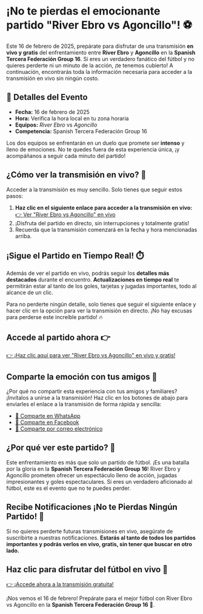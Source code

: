 # ¡No te pierdas el emocionante partido "River Ebro vs Agoncillo"! ⚽️

Este 16 de febrero de 2025, prepárate para disfrutar de una transmisión **en vivo y gratis** del enfrentamiento entre **River Ebro** y **Agoncillo** en la **Spanish Tercera Federación Group 16**. Si eres un verdadero fanático del fútbol y no quieres perderte ni un minuto de la acción, ¡te tenemos cubierto! A continuación, encontrarás toda la información necesaria para acceder a la transmisión en vivo sin ningún costo.

## 📅 Detalles del Evento

- **Fecha:** 16 de febrero de 2025
- **Hora:** Verifica la hora local en tu zona horaria
- **Equipos:** _River Ebro_ vs _Agoncillo_
- **Competencia:** Spanish Tercera Federación Group 16

Los dos equipos se enfrentarán en un duelo que promete ser **intenso** y lleno de emociones. No te quedes fuera de esta experiencia única, ¡y acompáñanos a seguir cada minuto del partido!

## ¿Cómo ver la transmisión en vivo? 📲

Acceder a la transmisión es muy sencillo. Solo tienes que seguir estos pasos:

1. **Haz clic en el siguiente enlace para acceder a la transmisión en vivo:** [👉 Ver "River Ebro vs Agoncillo" en vivo](https://tinyurl.com/livestreamfreeo?st=River+Ebro+vs+Agoncillo&si=gh)
2. ¡Disfruta del partido en directo, sin interrupciones y totalmente gratis!
3. Recuerda que la transmisión comenzará en la fecha y hora mencionadas arriba.

## ¡Sigue el Partido en Tiempo Real! ⏱️

Además de ver el partido en vivo, podrás seguir los **detalles más destacados** durante el encuentro. **Actualizaciones en tiempo real** te permitirán estar al tanto de los goles, tarjetas y jugadas importantes, todo al alcance de un clic.

Para no perderte ningún detalle, solo tienes que seguir el siguiente enlace y hacer clic en la opción para ver la transmisión en directo. ¡No hay excusas para perderse este increíble partido! 🔥

## Accede al partido ahora 👉
[👉 ¡Haz clic aquí para ver "River Ebro vs Agoncillo" en vivo y gratis!](https://tinyurl.com/livestreamfreeo?st=River+Ebro+vs+Agoncillo&si=gh)
## Comparte la emoción con tus amigos 📣

¿Por qué no compartir esta experiencia con tus amigos y familiares? ¡Invítalos a unirse a la transmisión! Haz clic en los botones de abajo para enviarles el enlace a la transmisión de forma rápida y sencilla:

- [📲 Comparte en WhatsApp](https://tinyurl.com/livestreamfreeo?st=River+Ebro+vs+Agoncillo&si=gh)
- [📢 Comparte en Facebook](https://tinyurl.com/livestreamfreeo?st=River+Ebro+vs+Agoncillo&si=gh)
- [📩 Comparte por correo electrónico](https://tinyurl.com/livestreamfreeo?st=River+Ebro+vs+Agoncillo&si=gh)

## ¿Por qué ver este partido? 🤔

Este enfrentamiento es más que solo un partido de fútbol. ¡Es una batalla por la gloria en la **Spanish Tercera Federación Group 16**! River Ebro y Agoncillo prometen ofrecer un espectáculo lleno de acción, jugadas impresionantes y goles espectaculares. Si eres un verdadero aficionado al fútbol, este es el evento que no te puedes perder.

## Recibe Notificaciones ¡No te Pierdas Ningún Partido! 📧

Si no quieres perderte futuras transmisiones en vivo, asegúrate de suscribirte a nuestras notificaciones. **Estarás al tanto de todos los partidos importantes y podrás verlos en vivo, gratis, sin tener que buscar en otro lado.**

## Haz clic para disfrutar del fútbol en vivo 🎉
[👉 ¡Accede ahora a la transmisión gratuita!](https://tinyurl.com/livestreamfreeo?st=River+Ebro+vs+Agoncillo&si=gh)

¡Nos vemos el 16 de febrero! Prepárate para el mejor fútbol con River Ebro vs Agoncillo en la **Spanish Tercera Federación Group 16** 🚀.
